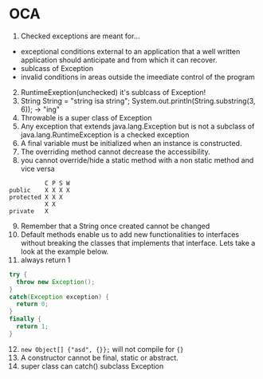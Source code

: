 # OCA

1. Checked exceptions are meant for...
 + exceptional conditions external to an application that a well written application should anticipate and from which it can recover.
 + sublcass of Exception
 + invalid conditions in areas outside the imeediate control of the program
2. RuntimeExeption(unchecked) it's sublcass of Exception!
3. String String = "string isa string";  System.out.println(String.substring(3, 6)); -> "ing"
4. Throwable is a super class of Exception
5. Any exception that extends java.lang.Exception but is not a subclass of java.lang.RuntimeException is a checked exception
6. A final variable must be initialized when an instance is constructed.
7. The overriding method cannot decrease the accessibility.
8. you cannot override/hide a static method with a non static method and vice versa

```
          C P S W
public    X X X X
protected X X X
          X X
private   X
```
9. Remember that a String once created cannot be changed
10. Default methods enable us to add new functionalities to interfaces without breaking the classes that implements that interface. Lets take a look at the example below.
11. always return 1
  ```java
  try {
    throw new Exception();
  }
  catch(Exception exception) {
    return 0;
  }
  finally {
    return 1;
  }
  ```
12. ```new Object[] {"asd", {}};``` will not compile for ```{}```
13. A constructor cannot be final, static or abstract.
14. super class can catch() subclass Exception
